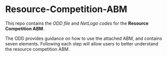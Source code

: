 # Resource-Competition-ABM

This repo contains the *ODD file* and *NetLogo codes* for the **Resource Competition ABM**.

The ODD provides guidance on how to use the attached ABM, and contains seven elements. Following each step will allow users to better understand the resource competition ABM. 
